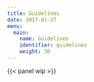 ```yaml
---
title: Guidelines
date: 2017-01-27
menu:
  main:
    name: Guidelines
    identifier: guidelines
    weight: 30
---
```

{{< panel wip >}}
